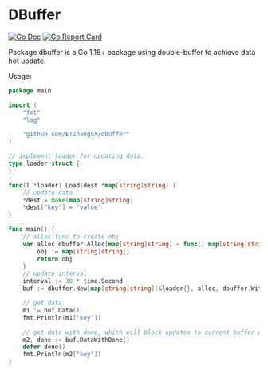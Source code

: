 # DBuffer

[![Go Doc](https://pkg.go.dev/badge/github.com/ETZhangSX/dbuffer.svg)](https://pkg.go.dev/github.com/ETZhangSX/dbuffer)
[![Go Report Card](https://goreportcard.com/badge/github.com/ETZhangSX/dbuffer)](https://goreportcard.com/report/github.com/ETZhangSX/dbuffer)

Package dbuffer is a Go 1.18+ package using double-buffer to achieve data hot update.

Usage:

```go
package main

import (
    "fmt"
    "log"

    "github.com/ETZhangSX/dbuffer"
)

// implement loader for updating data.
type loader struct {
}

func(l *loader) Load(dest *map[string]string) {
    // update data
    *dest = make(map[string]string)
    *dest["key"] = "value"
}

func main() {
    // alloc func to create obj
    var alloc dbuffer.Alloc[map[string]string] = func() map[string]string {
        obj := map[string]string{}
        return obj
    }
    // update interval
    interval := 30 * time.Second
    buf := dbuffer.New[map[string]string](&loader{}, alloc, dbuffer.WithInterval(interval))

    // get data
    m1 := buf.Data()
    fmt.Println(m1["key"])

    // get data with done, which will block updates to current buffer util all refs done.
    m2, done := buf.DataWithDone()
    defer done()
    fmt.Println(m2["key"])
}
```
